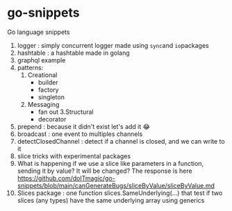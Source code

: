 # go-snippets

Go language snippets

1. logger : simply concurrent logger made using `sync`and `io`packages
2. hashtable : a hashtable made in golang
3. graphql example
4. patterns:
    1. Creational
          - builder
          - factory
          - singleton
    2. Messaging
          - fan out
    3.Structural
          - decorator
5. prepend : because it didn't exist let's add it :joy:
6. broadcast : one event to multiples channels
7. detectClosedChannel : detect if a channel is closed, and we can write to it
8. slice tricks with experimental packages
9. What is happening if we use a slice like parameters in a function, sending it by value? It will be changed? The response is here https://github.com/doITmagic/go-snippets/blob/main/canGenerateBugs/sliceByValue/sliceByValue.md
10. Slices package : one function slices.SameUnderlying(...) that test if two slices (any types) have the same underlying array using generics